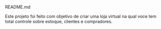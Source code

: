 README.md

Este projeto foi feito com objetivo de criar uma loja virtual na qual voce tem total controle sobre estoque, clientes e compradores.
